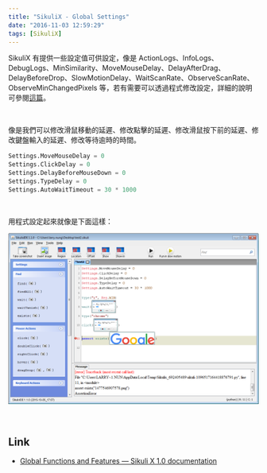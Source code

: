 ```yaml
---
title: "SikuliX - Global Settings"
date: "2016-11-03 12:59:29"
tags: [SikuliX]
---
```



SikuliX 有提供一些設定值可供設定，像是 ActionLogs、InfoLogs、DebugLogs、MinSimilarity、MoveMouseDelay、DelayAfterDrag、DelayBeforeDrop、SlowMotionDelay、WaitScanRate、ObserveScanRate、ObserveMinChangedPixels 等，若有需要可以透過程式修改設定，詳細的說明可參閱[這篇](http://doc.sikuli.org/globals.html)。  

<!-- More -->

<br/>


像是我們可以修改滑鼠移動的延遲、修改點擊的延遲、修改滑鼠按下前的延遲、修改鍵盤輸入的延遲、修改等待逾時的時間。  

```python
Settings.MoveMouseDelay = 0
Settings.ClickDelay = 0
Settings.DelayBeforeMouseDown = 0
Settings.TypeDelay = 0
Settings.AutoWaitTimeout = 30 * 1000
```

<br/>


用程式設定起來就像是下面這樣：

![1.png](1.png)

<br/>


Link
----
* [Global Functions and Features — Sikuli X 1.0 documentation](http://doc.sikuli.org/globals.html)
